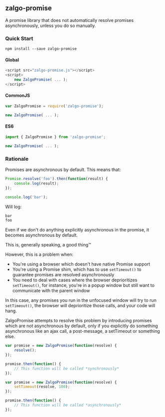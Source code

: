 zalgo-promise
-------------

A promise library that does not automatically resolve promises asynchronously, unless you do so manually.

### Quick Start

`npm install --save zalgo-promise`

#### Global

```javascript
<script src="zalgo-promise.js"></script>
<script>
    new ZalgoPromise( ... );
</script>
```

#### CommonJS

```javascript
var ZalgoPromise = require('zalgo-promise');

new ZalgoPromise( ... );
```

#### ES6

```javascript
import { ZalgoPromise } from 'zalgo-promise';

new ZalgoPromise( ... );
```

### Rationale

Promises are asynchronous by default. This means that:

```javascript
Promise.resolve('foo').then(function(result) {
    console.log(result);
});

console.log('bar');
```

Will log:

```javascript
bar
foo
```

Even if we don't do anything explicitly asynchronous in the promise, it becomes asynchronous by default.

This is, generally speaking, a good thing™

However, this is a problem when:

- You're using a browser which doesn't have native Promise support
- You're using a Promise shim, which has to use `setTimeout()` to guarantee promises are resolved asynchronously
- You need to deal with cases where the browser deprioritizes `setTimeout()`, for instance, you're in a popup window but still want to communicate with the parent window

In this case, any promises you run in the unfocused window will try to run `setTimeout()`, the browser will deprioritize those calls, and your code will hang.

ZalgoPromise attempts to resolve this problem by introducing promises which are not asynchronous by default, only if you explicitly do something asynchronous like an ajax call, a post-message, a setTimeout or something else.

```javascript
var promise = new ZalgoPromise(function(resolve) {
    resolve();
});

promise.then(function() {
    // This function will be called *synchronously*
});
```

```javascript
var promise = new ZalgoPromise(function(resolve) {
    setTimeout(resolve, 100);
});

promise.then(function() {
    // This function will be called *asynchronously*
});
```
